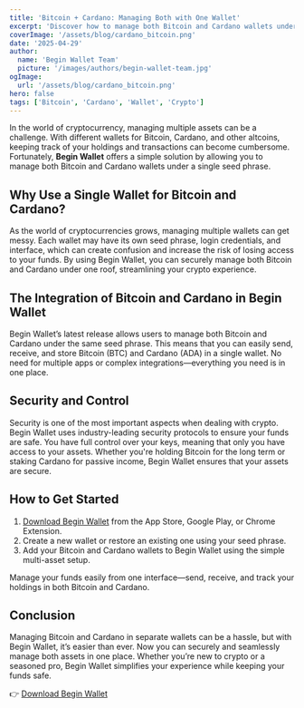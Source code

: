 ```yaml
---
title: 'Bitcoin + Cardano: Managing Both with One Wallet'
excerpt: 'Discover how to manage both Bitcoin and Cardano wallets under a single seed phrase with Begin Wallet.'
coverImage: '/assets/blog/cardano_bitcoin.png'
date: '2025-04-29'
author:
  name: 'Begin Wallet Team'
  picture: '/images/authors/begin-wallet-team.jpg'
ogImage:
  url: '/assets/blog/cardano_bitcoin.png'
hero: false
tags: ['Bitcoin', 'Cardano', 'Wallet', 'Crypto']
---
```


In the world of cryptocurrency, managing multiple assets can be a challenge. With different wallets for Bitcoin, Cardano, and other altcoins, keeping track of your holdings and transactions can become cumbersome. Fortunately, **Begin Wallet** offers a simple solution by allowing you to manage both Bitcoin and Cardano wallets under a single seed phrase.

## Why Use a Single Wallet for Bitcoin and Cardano?

As the world of cryptocurrencies grows, managing multiple wallets can get messy. Each wallet may have its own seed phrase, login credentials, and interface, which can create confusion and increase the risk of losing access to your funds. By using Begin Wallet, you can securely manage both Bitcoin and Cardano under one roof, streamlining your crypto experience.

## The Integration of Bitcoin and Cardano in Begin Wallet

Begin Wallet’s latest release allows users to manage both Bitcoin and Cardano under the same seed phrase. This means that you can easily send, receive, and store Bitcoin (BTC) and Cardano (ADA) in a single wallet. No need for multiple apps or complex integrations—everything you need is in one place.

## Security and Control

Security is one of the most important aspects when dealing with crypto. Begin Wallet uses industry-leading security protocols to ensure your funds are safe. You have full control over your keys, meaning that only you have access to your assets. Whether you're holding Bitcoin for the long term or staking Cardano for passive income, Begin Wallet ensures that your assets are secure.

## How to Get Started

1. [Download Begin Wallet](https://begin.is/#download) from the App Store, Google Play, or Chrome Extension.
2. Create a new wallet or restore an existing one using your seed phrase.
3. Add your Bitcoin and Cardano wallets to Begin Wallet using the simple multi-asset setup.

Manage your funds easily from one interface—send, receive, and track your holdings in both Bitcoin and Cardano.

## Conclusion

Managing Bitcoin and Cardano in separate wallets can be a hassle, but with Begin Wallet, it’s easier than ever. Now you can securely and seamlessly manage both assets in one place. Whether you’re new to crypto or a seasoned pro, Begin Wallet simplifies your experience while keeping your funds safe.

👉 [Download Begin Wallet](https://begin.is/#download)